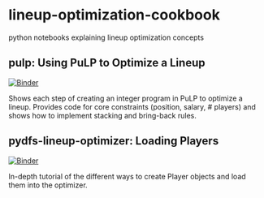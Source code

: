 # lineup-optimization-cookbook
python notebooks explaining lineup optimization concepts

## pulp: Using PuLP to Optimize a Lineup
[![Binder](https://mybinder.org/badge_logo.svg)](https://mybinder.org/v2/gh/sansbacon/lineup-optimization-cookbook/HEAD?filepath=pulp_optimizer.ipynb)

Shows each step of creating an integer program in PuLP to optimize a lineup. Provides code for core constraints (position, salary, # players) and shows how to implement stacking and bring-back rules.


## pydfs-lineup-optimizer: Loading Players
[![Binder](https://mybinder.org/badge_logo.svg)](https://mybinder.org/v2/gh/sansbacon/lineup-optimization-cookbook/HEAD?filepath=loading_players.ipynb)

In-depth tutorial of the different ways to create Player objects and load them into the optimizer.

